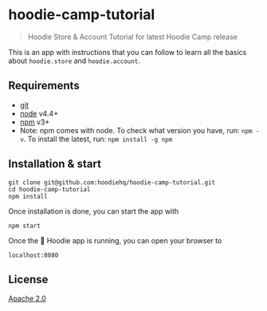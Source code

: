# hoodie-camp-tutorial

> Hoodie Store & Account Tutorial for latest Hoodie Camp release

This is an app with instructions that you can follow
to learn all the basics about `hoodie.store` and `hoodie.account`.

## Requirements

- [git](http://www.git-scm.com/)
- [node](https://nodejs.org/en/) v4.4+
- [npm](https://www.npmjs.com/) v3+
- Note: npm comes with node. To check what version you have, run: `npm -v`. To install the latest, run: `npm install -g npm`

## Installation & start

```
git clone git@github.com:hoodiehq/hoodie-camp-tutorial.git
cd hoodie-camp-tutorial
npm install
```

Once installation is done, you can start the app with

```
npm start
```

Once the 🐶 Hoodie app is running, you can open your browser to

```
localhost:8080
```


## License

[Apache 2.0](http://www.apache.org/licenses/LICENSE-2.0)
